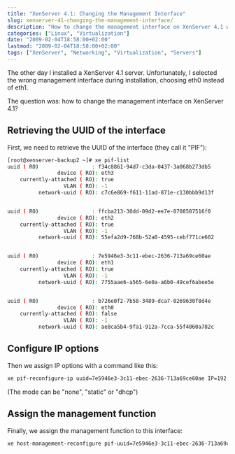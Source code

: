 ```yaml
---
title: "XenServer 4.1: Changing the Management Interface"
slug: xenserver-41-changing-the-management-interface/
description: "How to change the management interface on XenServer 4.1 when you've selected the wrong one during installation."
categories: ["Linux", "Virtualization"]
date: "2009-02-04T18:58:00+02:00"
lastmod: "2009-02-04T18:58:00+02:00"
tags: ["XenServer", "Networking", "Virtualization", "Servers"]
---
```


The other day I installed a XenServer 4.1 server. Unfortunately, I selected the wrong management interface during installation, choosing eth0 instead of eth1.

The question was: how to change the management interface on XenServer 4.1?

## Retrieving the UUID of the interface

First, we need to retrieve the UUID of the interface (they call it "PIF"):

```bash
[root@xenserver-backup2 ~]# xe pif-list 
uuid ( RO)                 : f34c8861-94d7-c3da-0437-3a068b273db5
                device ( RO): eth3
    currently-attached ( RO): true
                  VLAN ( RO): -1
          network-uuid ( RO): c7c6e869-f611-11ad-871e-c130bbb9d13f


uuid ( RO)                 : ffcba213-30dd-09d2-ee7e-0708507516f0
                device ( RO): eth2
    currently-attached ( RO): true
                  VLAN ( RO): -1
          network-uuid ( RO): 55efa2d9-768b-52a0-4595-cebf771ce602


uuid ( RO)                 : 7e5946e3-3c11-ebec-2636-713a69ce60ae
                device ( RO): eth1
    currently-attached ( RO): true
                  VLAN ( RO): -1
          network-uuid ( RO): 7755aae6-a565-6e0a-a6b0-49cef6abee5e


uuid ( RO)                 : b726e0f2-7b58-3489-dca7-0269630f8d4e
                device ( RO): eth0
    currently-attached ( RO): false
                  VLAN ( RO): -1
          network-uuid ( RO): ae8ca5b4-9fa1-912a-7cca-55f4060a782c
```

## Configure IP options

Then we assign IP options with a command like this:

```bash
xe pif-reconfigure-ip uuid=7e5946e3-3c11-ebec-2636-713a69ce60ae IP=192.168.0.185 netmask=255.255.255.0 gateway=192.168.0.245 DNS=192.168.0.216 mode=static
```

(The mode can be "none", "static" or "dhcp")

## Assign the management function

Finally, we assign the management function to this interface:

```bash
xe host-management-reconfigure pif-uuid=7e5946e3-3c11-ebec-2636-713a69ce60ae
```
